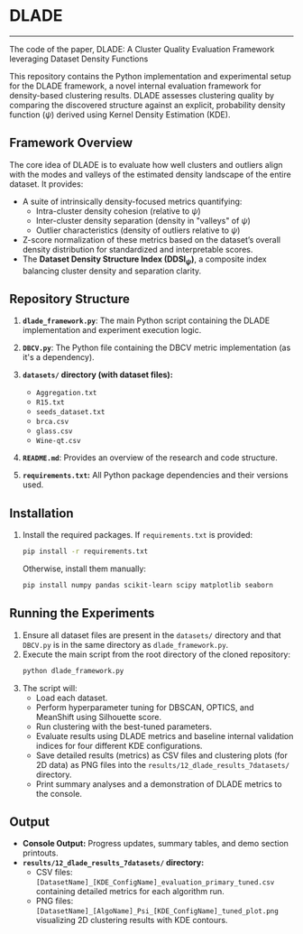 # DLADE

***

The code of the paper, DLADE: A Cluster Quality Evaluation Framework leveraging Dataset Density Functions

This repository contains the Python implementation and experimental setup for the DLADE framework, a novel internal evaluation framework for density-based clustering results. DLADE assesses clustering quality by comparing the discovered structure against an explicit, probability density function ($\psi$) derived using Kernel Density Estimation (KDE).

## Framework Overview

The core idea of DLADE is to evaluate how well clusters and outliers align with the modes and valleys of the estimated density landscape of the entire dataset. It provides:
- A suite of intrinsically density-focused metrics quantifying:
    - Intra-cluster density cohesion (relative to $\psi$)
    - Inter-cluster density separation (density in "valleys" of $\psi$)
    - Outlier characteristics (density of outliers relative to $\psi$)
- Z-score normalization of these metrics based on the dataset’s overall density distribution for standardized and interpretable scores.
- The **Dataset Density Structure Index (DDSI$_\psi$)**, a composite index balancing cluster density and separation clarity.

## Repository Structure

1.  **`dlade_framework.py`**: The main Python script containing the DLADE implementation and experiment execution logic.
2.  **`DBCV.py`**: The Python file containing the DBCV metric implementation (as it's a dependency).
3.  **`datasets/` directory (with dataset files):**
    *   `Aggregation.txt`
    *   `R15.txt`
    *   `seeds_dataset.txt`
    *   `brca.csv` 
    *   `glass.csv` 
    *   `Wine-qt.csv` 
      
4.  **`README.md`**: Provides an overview of the research and code structure.
5.  **`requirements.txt`:** All Python package dependencies and their versions used.


## Installation

1. Install the required packages. If `requirements.txt` is provided:
    ```bash
    pip install -r requirements.txt
    ```
    Otherwise, install them manually:
    ```bash
    pip install numpy pandas scikit-learn scipy matplotlib seaborn
    ```

## Running the Experiments

1.  Ensure all dataset files are present in the `datasets/` directory and that `DBCV.py` is in the same directory as `dlade_framework.py`.
2.  Execute the main script from the root directory of the cloned repository:
    ```bash
    python dlade_framework.py
    ```
3.  The script will:
    *   Load each dataset.
    *   Perform hyperparameter tuning for DBSCAN, OPTICS, and MeanShift using Silhouette score.
    *   Run clustering with the best-tuned parameters.
    *   Evaluate results using DLADE metrics and baseline internal validation indices for four different KDE configurations.
    *   Save detailed results (metrics) as CSV files and clustering plots (for 2D data) as PNG files into the `results/12_dlade_results_7datasets/` directory.
    *   Print summary analyses and a demonstration of DLADE metrics to the console.

## Output

-   **Console Output:** Progress updates, summary tables, and demo section printouts.
-   **`results/12_dlade_results_7datasets/` directory:**
    -   CSV files: `[DatasetName]_[KDE_ConfigName]_evaluation_primary_tuned.csv` containing detailed metrics for each algorithm run.
    -   PNG files: `[DatasetName]_[AlgoName]_Psi_[KDE_ConfigName]_tuned_plot.png` visualizing 2D clustering results with KDE contours.

